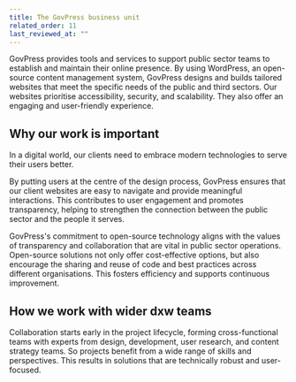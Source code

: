 ```yaml
---
title: The GovPress business unit
related_order: 11
last_reviewed_at: ""
---
```


GovPress provides tools and services to support public sector teams to establish and maintain their online presence. By using WordPress, an open-source content management system, GovPress designs and builds tailored websites that meet the specific needs of the public and third sectors. Our websites prioritise accessibility, security, and scalability. They also offer an engaging and user-friendly experience.

## Why our work is important

In a digital world, our clients need to embrace modern technologies to serve their users better. 

By putting users at the centre of the design process, GovPress ensures that our client websites are easy to navigate and provide meaningful interactions. This contributes to user engagement and promotes transparency, helping to strengthen the connection between the public sector and the people it serves. 

GovPress's commitment to open-source technology aligns with the values of transparency and collaboration that are vital in public sector operations. Open-source solutions not only offer cost-effective options, but also encourage the sharing and reuse of code and best practices across different organisations. This fosters efficiency and supports continuous improvement.

## How we work with wider dxw teams

Collaboration starts early in the project lifecycle, forming cross-functional teams with experts from design, development, user research, and content strategy teams. So projects benefit from a wide range of skills and perspectives. This results in solutions that are technically robust and user-focused.

